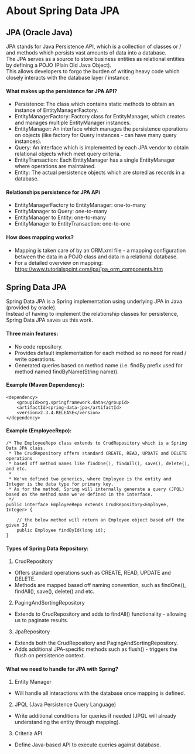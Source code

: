 # About Spring Data JPA

## JPA (Oracle Java)
JPA stands for Java Persistence API, which is a collection of classes or / and methods which persists vast amounts of data into a database.  
The JPA serves as a source to store business entities as relational entities by defining a POJO (Plain Old Java Object).  
This allows developers to forgo the burden of writing heavy code which closely interacts with the database layer / instance.  

#### What makes up the persistence for JPA API?
- Persistence: The class which contains static methods to obtain an instance of EntityManagerFactory. 
- EntityManagerFactory: Factory class for EntityManager, which creates and manages multiple EntityManager instances. 
- EntityManager: An interface which manages the persistence operations on objects (like factory for Query instances - can have many query instances). 
- Query: An interface which is implemented by each JPA vendor to obtain relational objects which meet query criteria. 
- EntityTransaction: Each EntityManager has a single EntityManager where operations are maintained. 
- Entity: The actual persistence objects which are stored as records in a database. 

#### Relationships persistence for JPA APi
- EntityManagerFactory to EntityManager: one-to-many
- EntityManager to Query: one-to-many
- EntityManager to Entity: one-to-many
- EntityManager to EntityTransaction: one-to-one

#### How does mapping works?
- Mapping is taken care of by an ORM.xml file - a mapping configuration between the data in a POJO class and data in a relational database. 
- For a detailed overview on mapping: https://www.tutorialspoint.com/jpa/jpa_orm_components.htm

## Spring Data JPA 
Spring Data JPA is a Spring implementation using underlying JPA in Java (provided by oracle).  
Instead of having to implement the relationship classes for persistence, Spring Data JPA saves us this work.  

#### Three main features:
- No code repository. 
- Provides default implementation for each method so no need for read / write operations. 
- Generated queries based on method name (i.e. findBy prefix used for method named findByName(String name)).

#### Example (Maven Dependency):
```
<dependency>  
    <groupId>org.springframework.data</groupId>  
    <artifactId>spring-data-jpa</artifactId>  
    <version>2.3.4.RELEASE</version>  
</dependency>  
```

#### Example (EmployeeRepo):
```java:
/* The EmployeeRepo class extends to CrudRepository which is a Spring Data JPA class. 
 * The CrudRepository offers standard CREATE, READ, UPDATE and DELETE operations 
 * based off method names like findOne(), findAll(), save(), delete(), and etc. 
 * 
 * We've defined two generics, where Employee is the entity and Integer is the data type for primary key. 
 * As for the method, Spring will internally generate a query (JPQL) based on the method name we've defined in the interface. 
 */
public interface EmployeeRepo extends CrudRepository<Employee, Integer> {

    // the below method will return an Employee object based off the given Id
    public Employee findById(long id);
}
```

#### Types of Spring Data Repository:
1. CrudRepository
  - Offers standard operations such as CREATE, READ, UPDATE and DELETE. 
  - Methods are mapped based off naming convention, such as findOne(), findAll(), save(), delete() and etc.
2. PagingAndSortingRepository
  - Extends to CrudRepository and adds to findAll() functionality - allowing us to paginate results.   
3. JpaRepository
  - Extends both the CrudRepository and PagingAndSortingRepository. 
  - Adds additional JPA-specific methods such as flush() - triggers the flush on persistence context.

#### What we need to handle for JPA with Spring?
1. Entity Manager
  - Will handle all interactions with the database once mapping is defined. 
2. JPQL (Java Persistence Query Language)
  - Write additional conditions for queries if needed (JPQL will already understanding the entity through mapping).  
3. Criteria API
  - Define Java-based API to execute queries against database. 
